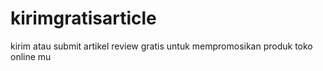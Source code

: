 # kirimgratisarticle
kirim atau submit artikel review gratis untuk mempromosikan produk toko online mu
